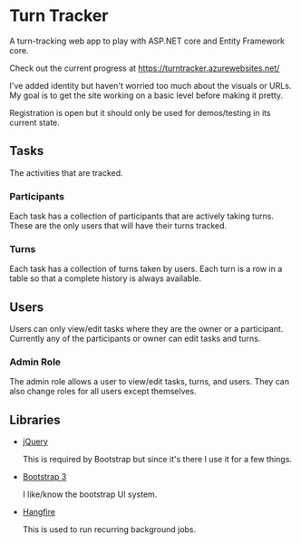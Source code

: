 # Turn Tracker
A turn-tracking web app to play with ASP.NET core and Entity Framework core.

Check out the current progress at https://turntracker.azurewebsites.net/

I've added identity but haven't worried too much about the visuals or URLs. My goal is to get the site working on a basic level before making it pretty.

Registration is open but it should only be used for demos/testing in its current state.

## Tasks
The activities that are tracked.

### Participants
Each task has a collection of participants that are actively taking turns. These are the only users that will have their turns tracked.

### Turns
Each task has a collection of turns taken by users. Each turn is a row in a table so that a complete history is always available.

## Users
Users can only view/edit tasks where they are the owner or a participant. Currently any of the participants or owner can edit tasks and turns.

### Admin Role
The admin role allows a user to view/edit tasks, turns, and users. They can also change roles for all users except themselves.

## Libraries
- [jQuery](https://jquery.com/)

  This is required by Bootstrap but since it's there I use it for a few things.
  
- [Bootstrap 3](https://getbootstrap.com/)

  I like/know the bootstrap UI system.
  
- [Hangfire](http://hangfire.io/)

  This is used to run recurring background jobs.
